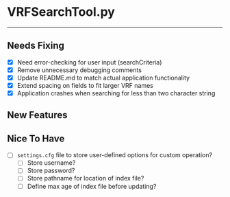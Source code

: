 # VRFSearchTool.py #
----------

## Needs Fixing ##
- [X] Need error-checking for user input (searchCriteria)
- [X] Remove unnecessary debugging comments
- [X] Update README.md to match actual application functionality
- [X] Extend spacing on fields to fit larger VRF names
- [X] Application crashes when searching for less than two character string

## New Features ##

## Nice To Have ##
- [ ] `settings.cfg` file to store user-defined options for custom operation?
	- [ ] Store username?
	- [ ] Store password?
	- [ ] Store pathname for location of index file?
	- [ ] Define max age of index file before updating?
